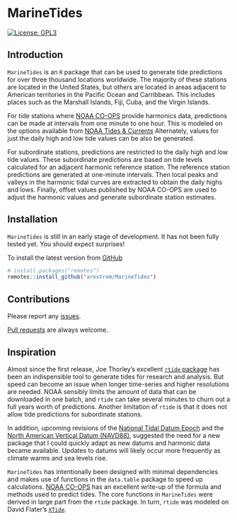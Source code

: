 
<!-- README.md is generated from README.Rmd. Please edit that file -->

# MarineTides

<!-- badges: start -->

[![License:
GPL3](https://img.shields.io/badge/License-GPL3-blue.svg)](https://www.gnu.org/licenses/gpl-3.0.en.html)
<!-- badges: end -->

## Introduction

`MarineTides` is an `R` package that can be used to generate tide
predictions for over three thousand locations worldwide. The majority of
these stations are located in the United States, but others are located
in areas adjacent to American territories in the Pacific Ocean and
Carribbean. This includes places such as the Marshall Islands, Fiji,
Cuba, and the Virgin Islands.

For tide stations where [NOAA
CO-OPS](https://api.tidesandcurrents.noaa.gov/api/prod/#products)
provide harmonics data, predictions can be made at intervals from one
minute to one hour. This is modeled on the options available from [NOAA
Tides & Currents](https://tidesandcurrents.noaa.gov/) Alternately,
values for just the daily high and low tide values can be also be
generated.

For subordinate stations, predictions are restricted to the daily high
and low tide values. These subordinate predictions are based on tide
levels calculated for an adjacent harmonic reference station. The
reference station predictions are generated at one-minute intervals.
Then local peaks and valleys in the harmonic tidal curves are extracted
to obtain the daily highs and lows. Finally, offset values published by
NOAA CO-OPS are used to adjust the harmonic values and generate
subordinate station estimates.

## Installation

`MarineTides` is still in an early stage of development. It has not been
fully tested yet. You should expect surprises!

To install the latest version from
[GitHub](https://github.com/arestrom/MarineTides)

``` r
# install.packages("remotes")
remotes::install_github("arestrom/MarineTides")
```

## Contributions

Please report any
[issues](https://github.com/arestrom/MarineTides/issues).

[Pull requests](https://github.com/arestrom/MarineTides/pulls) are
always welcome.

## Inspiration

Almost since the first release, Joe Thorley’s excellent [`rtide`
package](https://github.com/poissonconsulting/rtide) has been an
indispensible tool to generate tides for research and analysis. But
speed can become an issue when longer time-series and higher resolutions
are needed. NOAA sensibly limits the amount of data that can be
downloaded in one batch, and `rtide` can take several minutes to churn
out a full years worth of predictions. Another limitation of `rtide` is
that it does not allow tide predictions for subordinate stations.

In addition, upcoming revisions of the [National Tidal Datum
Epoch](https://tidesandcurrents.noaa.gov/datum-updates/ntde/) and the
[North American Vertical Datum
(NAVD88)](https://oceanservice.noaa.gov/geodesy/three-datums.html),
suggested the need for a new package that I could quickly adapt as new
datums and harmonic data became available. Updates to datums will likely
occur more frequently as climate warms and sea levels rise.

`MarineTides` has intentionally been designed with minimal dependencies
and makes use of functions in the `data.table` package to speed up
calculations. [NOAA
CO-OPS](https://tidesandcurrents.noaa.gov/about_harmonic_constituents.html)
has an excellent write-up of the formula and methods used to predict
tides. The core functions in `MarineTides` were derived in large part
from the `rtide` package. In turn, `rtide` was modeled on David Flater’s
[`XTide`](https://flaterco.com/xtide/).
